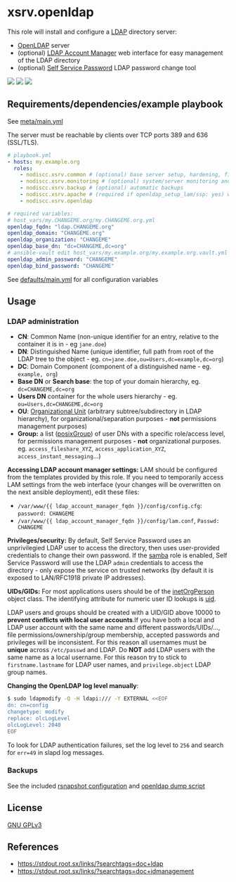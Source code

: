 # xsrv.openldap

This role will install and configure a [LDAP](https://en.wikipedia.org/wiki/Lightweight_Directory_Access_Protocol) directory server:
- [OpenLDAP](https://en.wikipedia.org/wiki/OpenLDAP) server
- (optional) [LDAP Account Manager](https://ldap-account-manager.org/) web interface for easy management of the LDAP directory
- (optional) [Self Service Password](https://ltb-project.org/documentation/self-service-password) LDAP password change tool

[![](https://screenshots.debian.net/shrine/screenshot/6946/simage/small-58bc88c5ca84c0544180e2c0f7de1445.png)](https://screenshots.debian.net/package/ldap-account-manager)
[![](https://screenshots.debian.net/shrine/screenshot/16087/simage/small-d9cc1bf64acddc45d98715f41fada68c.png)](https://screenshots.debian.net/package/ldap-account-manager)
[![](https://i.imgur.com/loA7FGf.png)](https://i.imgur.com/vaimb8j.png)


## Requirements/dependencies/example playbook

See [meta/main.yml](meta/main.yml)

The server must be reachable by clients over TCP ports 389 and 636 (SSL/TLS).

```yaml
# playbook.yml
- hosts: my.example.org
  roles:
    - nodiscc.xsrv.common # (optional) base server setup, hardening, firewall, bruteforce protection
    - nodiscc.xsrv.monitoring # (optional) system/server monitoring and health checks
    - nodiscc.xsrv.backup # (optional) automatic backups
    - nodiscc.xsrv.apache # (required if openldap_setup_lam/ssp: yes) webserver, PHP interpreter and SSL certificates
    - nodiscc.xsrv.openldap

# required variables:
# host_vars/my.CHANGEME.org/my.CHANGEME.org.yml
openldap_fqdn: "ldap.CHANGEME.org"
openldap_domain: "CHANGEME.org"
openldap_organization: "CHANGEME"
openldap_base_dn: "dc=CHANGEME,dc=org"
# ansible-vault edit host_vars/my.example.org/my.example.org.vault.yml
openldap_admin_password: "CHANGEME"
openldap_bind_password: "CHANGEME"
```

See [defaults/main.yml](defaults/main.yml) for all configuration variables


## Usage

### LDAP administration

- **CN**: Common Name (non-unique identifier for an entry, relative to the container it is in - eg `jane.doe`)
- **DN**: Distinguished Name (unique identifier, full path from root of the LDAP tree to the object - eg. `cn=jane.doe,ou=Users,dc=example,dc=org`)
- **DC**: Domain Component (component of a distinguished name - eg. `example, org`)
- **Base DN** or **Search base**: the top of your domain hierarchy, eg. `dc=CHANGEME,dc=org`
- **Users DN** container for the whole users hierarchy - eg. `ou=Users,dc=CHANGEME,dc=org`
- **OU**: [Organizational Unit](https://ldapwiki.com/wiki/OrganizationalUnit) (arbitrary subtree/subdirectory in LDAP hierarchy), for organizational/separation purposes - **not** permissions management purposes)
- **Group:** a list ([posixGroup](https://ldapwiki.com/wiki/PosixGroup)) of user DNs with a specific role/access level, for permissions management purposes - **not** organizational purposes. eg. `access_fileshare_XYZ`, `access_application_XYZ`, `access_instant_messaging`...)

**Accessing LDAP account manager settings:** LAM should be configured from the templates provided by this role. If you need to temporarily access LAM settings from the web interface (your changes will be overwritten on the next ansible deployment), edit these files:
- `/var/www/{{ ldap_account_manager_fqdn }}/config/config.cfg`: `password: CHANGEME`
- `/var/www/{{ ldap_account_manager_fqdn }}/config/lam.conf`, `Passwd: CHANGEME`

**Privileges/security:** By default, Self Service Password uses an unprivilegied LDAP user to access the directory, then uses user-provided credentials to change their own password. If the [samba](../samba) role is enabled, Self Service Password will use the LDAP `admin` credentials to access the directory - only expose the service on trusted networks (by default it is exposed to LAN/RFC1918 private IP addresses).

**UIDs/GIDs:** For most applications users should be of the [inetOrgPerson](https://ldapwiki.com/wiki/InetOrgPerson) object class. The identifying attribute for numeric user ID lookups is [uid](https://ldapwiki.com/wiki/uid).

LDAP users and groups should be created with a UID/GID above 10000 to **prevent conflicts with local user accounts**.If you have both a local and LDAP user account with the same name and different passwords/UIDs/..., file permissions/ownership/group membership, accepted passwords and privileges will be inconsistent. For this reason all usernames must be **unique** across `/etc/passwd` and LDAP. Do **NOT** add LDAP users with the same name as a local username. For this reason try to stick to `firstname.lastname` for LDAP user names, and `privilege.object` LDAP group names.

**Changing the OpenLDAP log level manually**:

```bash
$ sudo ldapmodify -Q -H ldapi:/// -Y EXTERNAL <<EOF
dn: cn=config
changetype: modify
replace: olcLogLevel
olcLogLevel: 2040
EOF
```

To look for LDAP authentication failures, set the log level to `256` and search for `err=49` in slapd log messages.


### Backups

See the included [rsnapshot configuration](templates/etc_rsnasphot.d_openldap.conf.j2) and [openldap dump script](templates/_user_local_bin_openldap-dump.sh.j2)

## License

[GNU GPLv3](../../LICENSE)



## References

- https://stdout.root.sx/links/?searchtags=doc+ldap
- https://stdout.root.sx/links/?searchtags=doc+idmanagement
